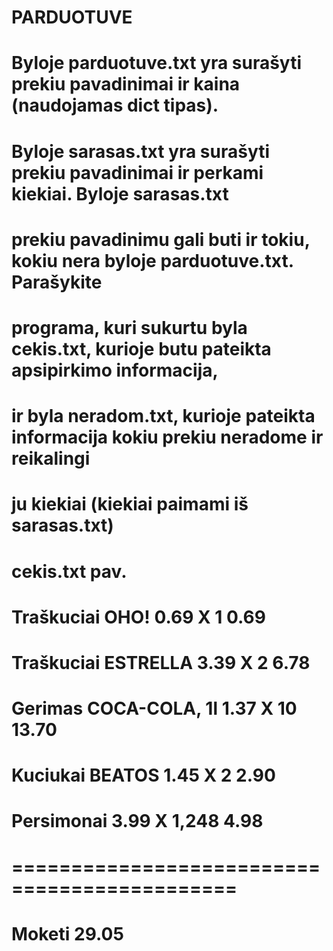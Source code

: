 # PARDUOTUVE
# Byloje parduotuve.txt yra surašyti prekiu pavadinimai ir kaina (naudojamas dict tipas).
# Byloje sarasas.txt yra surašyti prekiu pavadinimai ir perkami kiekiai. Byloje sarasas.txt 
# prekiu pavadinimu gali buti ir tokiu, kokiu nera byloje parduotuve.txt. Parašykite 
# programa, kuri sukurtu byla cekis.txt, kurioje butu pateikta apsipirkimo informacija, 
#  ir byla neradom.txt, kurioje pateikta informacija kokiu prekiu neradome ir reikalingi
#   ju kiekiai (kiekiai paimami iš sarasas.txt) 

# cekis.txt pav.
# Traškuciai OHO!         0.69 X 1        0.69 
# Traškuciai ESTRELLA     3.39 X 2        6.78 
# Gerimas COCA-COLA, 1l   1.37 X 10      13.70
# Kuciukai BEATOS         1.45 X 2        2.90 
# Persimonai              3.99 X 1,248    4.98 
# =============================================
# Moketi 					             29.05  
